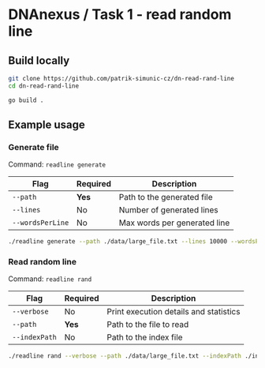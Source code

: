 
# DNAnexus / Task 1 - read random line

## Build locally

```bash
git clone https://github.com/patrik-simunic-cz/dn-read-rand-line
cd dn-read-rand-line

go build .
```

## Example usage

### Generate file

Command: `readline generate`

|Flag|Required|Description|
|-|-|-|
|`--path`|**Yes**|Path to the generated file|
|`--lines`|No|Number of generated lines|
|`--wordsPerLine`|No|Max words per generated line|

```bash
./readline generate --path ./data/large_file.txt --lines 10000 --wordsPerLine 20
```

### Read random line

Command: `readline rand`

|Flag|Required|Description|
|-|-|-|
|`--verbose`|No|Print execution details and statistics|
|`--path`|**Yes**|Path to the file to read|
|`--indexPath`|No|Path to the index file|

```bash
./readline rand --verbose --path ./data/large_file.txt --indexPath ./index.idx
```
